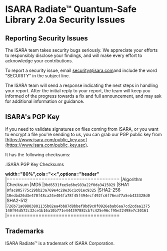 # ISARA Radiate™ Quantum-Safe Library 2.0a Security Issues

## Reporting Security Issues

The ISARA team takes security bugs seriously. We appreciate your efforts to
responsibly disclose your findings, and will make every effort to acknowledge
your contributions.

To report a security issue, email
[security@isara.com](mailto:security@isara.com?subject=SECURITY)and include the
word "SECURITY" in the subject line.

The ISARA team will send a response indicating the next steps in handling your
report. After the initial reply to your report, the team will keep you informed
of the progress towards a fix and full announcement, and may ask for additional
information or guidance.

## ISARA's PGP Key

If you need to validate signatures on files coming from ISARA, or you want to
encrypt a file you're sending to us, you can grab our PGP public key from
[https://www.isara.com/public_key.asc](https://www.isara.com/public_key.asc).

It has the following checksums:

.ISARA PGP Key Checksums

**width="80%",cols="<<",options="header"**
|=======================================
|Algorithm |Checksum
|MD5       |`9bd6531fee9e6be983a22f0da3415029`
|SHA1      |`0fac805775c29bb23a769e4c28e36c1c01ec9325`
|SHA2-256  |`10edbd26d3e470f48ca24e404fa78f45f494ecf492fc6f76ea77a5eb433328d0`
|SHA2-512  |`726b71a09803801135b02ea4bb87d8bbef9bd9c0f0926ebab6aa7cd2cdaa1375`
            `140f94d572c32ce1b16a10b771e444397882cb7c425e96cf95e22498e7c30161`
|=======================================

## Trademarks

ISARA Radiate™ is a trademark of ISARA Corporation.
